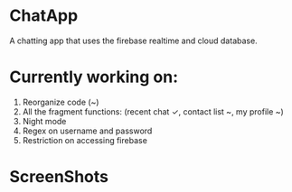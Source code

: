 # ChatApp
A chatting app that uses the firebase realtime and cloud database.

# Currently working on:

1. Reorganize code (~)
2. All the fragment functions: (recent chat ✓, contact list ~, my profile ~)
4. Night mode
5. Regex on username and password
6. Restriction on accessing firebase


# ScreenShots

